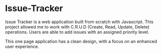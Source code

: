 # Issue-Tracker

Issue Tracker is a web application built from scratch with Javascript. This project allowed me to work with C.R.U.D (Create, Read, Update, Delete) operations. Users are able to add issues with an assigned priority level. 

This one page application has a clean design, with a focus on an enhanced user experience. 
